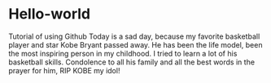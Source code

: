 # Hello-world
Tutorial of using Github
Today is a sad day, because my favorite basketball player and star Kobe Bryant passed away.
He has been the life model, been the most inspiring person in my childhood. I tried to learn a lot of his basketball skills.
Condolence to all his family and all the best words in the prayer for him, RIP KOBE my idol!
